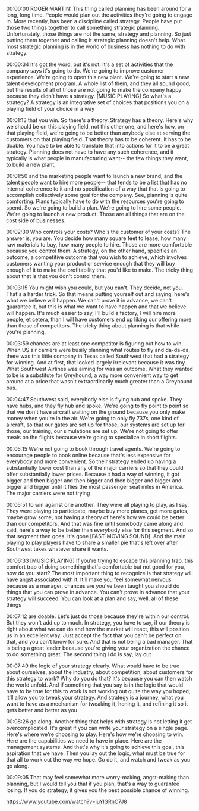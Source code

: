00:00:00	ROGER MARTIN: This thing called planning has been around for a long, long time. People would plan out the activities they're going to engage in. More recently, has been a discipline called strategy. People have put those two things together to call something strategic planning. Unfortunately, those things are not the same, strategy and planning. So just putting them together and calling it strategic planning doesn't help. What most strategic planning is in the world of business has nothing to do with strategy.

00:00:34	It's got the word, but it's not. It's a set of activities that the company says it's going to do. We're going to improve customer experience. We're going to open this new plant. We're going to start a new talent development program. A whole list of them, and they all sound good, but the results of all of those are not going to make the company happy because they didn't have a strategy. [MUSIC PLAYING] So what's a strategy? A strategy is an integrative set of choices that positions you on a playing field of your choice in a way

00:01:13	that you win. So there's a theory. Strategy has a theory. Here's why we should be on this playing field, not this other one, and here's how, on that playing field, we're going to be better than anybody else at serving the customers on that playing field. That theory has to be coherent. It has to be doable. You have to be able to translate that into actions for it to be a great strategy. Planning does not have to have any such coherence, and it typically is what people in manufacturing want-- the few things they want, to build a new plant,

00:01:50	and the marketing people want to launch a new brand, and the talent people want to hire more people-- that tends to be a list that has no internal coherence to it and no specification of a way that that is going to accomplish collectively some goal for the company. See, planning is quite comforting. Plans typically have to do with the resources you're going to spend. So we're going to build a plan. We're going to hire some people. We're going to launch a new product. Those are all things that are on the cost side of businesses.

00:02:30	Who controls your costs? Who's the customer of your costs? The answer is, you are. You decide how many square feet to lease, how many raw materials to buy, how many people to hire. Those are more comfortable because you control them. A strategy, on the other hand, specifies an outcome, a competitive outcome that you wish to achieve, which involves customers wanting your product or service enough that they will buy enough of it to make the profitability that you'd like to make. The tricky thing about that is that you don't control them.

00:03:15	You might wish you could, but you can't. They decide, not you. That's a harder trick. So that means putting yourself out and saying, here's what we believe will happen. We can't prove it in advance, we can't guarantee it, but this is what we want to have happen and that we believe will happen. It's much easier to say, I'll build a factory, I will hire more people, et cetera, than I will have customers end up liking our offering more than those of competitors. The tricky thing about planning is that while you're planning,

00:03:59	chances are at least one competitor is figuring out how to win. When US air carriers were busily planning what routes to fly and da-da-da, there was this little company in Texas called Southwest that had a strategy for winning. And at first, that looked largely irrelevant because it was tiny. What Southwest Airlines was aiming for was an outcome. What they wanted to be is a substitute for Greyhound, a way more convenient way to get around at a price that wasn't extraordinarily much greater than a Greyhound bus.

00:04:47	Southwest said, everybody else is flying hub and spoke. They have hubs, and they fly hub and spoke. We're going to fly point to point so that we don't have aircraft waiting on the ground because you only make money when you're in the air. We're going to only fly 737s, one kind of aircraft, so that our gates are set up for those, our systems are set up for those, our training, our simulations are set up. We're not going to offer meals on the flights because we're going to specialize in short flights.

00:05:15	We're not going to book through travel agents. We're going to encourage people to book online because that's less expensive for everybody and more convenient. So their strategy ended up having a substantially lower cost than any of the major carriers so that they could offer substantially lower prices. Because it had a way of winning, it got bigger and then bigger and then bigger and then bigger and bigger and bigger and bigger until it flies the most passenger seat miles in America. The major carriers were not trying

00:05:51	to win against one another. They were all playing to play, as I say. They were playing to participate, maybe buy more planes, get more gates, maybe grow some, not having a theory of here's how we could be better than our competitors. And that was fine until somebody came along and said, here's a way to be better than everybody else for this segment. And so that segment then goes. It's gone [FAST-MOVING SOUND]. And the main playing to play players have to share a smaller pie that's left over after Southwest takes whatever share it wants.

00:06:33	[MUSIC PLAYING] If you're trying to escape this planning trap, this comfort trap of doing something that's comfortable but not good for you, how do you start? The most important thing to recognize is that strategy will have angst associated with it. It'll make you feel somewhat nervous because as a manager, chances are you've been taught you should do things that you can prove in advance. You can't prove in advance that your strategy will succeed. You can look at a plan and say, well, all of these things

00:07:12	are doable. Let's just do those because they're within our control. But they won't add up to much. In strategy, you have to say, if our theory is right about what we can do and how the market will react, this will position us in an excellent way. Just accept the fact that you can't be perfect on that, and you can't know for sure. And that is not being a bad manager. That is being a great leader because you're giving your organization the chance to do something great. The second thing I do is say, lay out

00:07:49	the logic of your strategy clearly. What would have to be true about ourselves, about the industry, about competition, about customers for this strategy to work? Why do you do that? It's because you can then watch the world unfold. And if something that you say is in the logic that would have to be true for this to work is not working out quite the way you hoped, it'll allow you to tweak your strategy. And strategy is a journey, what you want to have as a mechanism for tweaking it, honing it, and refining it so it gets better and better as you

00:08:26	go along. Another thing that helps with strategy is not letting it get overcomplicated. It's great if you can write your strategy on a single page. Here's where we're choosing to play. Here's how we're choosing to win. Here are the capabilities we need to have in place. Here are the management systems. And that's why it's going to achieve this goal, this aspiration that we have. Then you lay out the logic, what must be true for that all to work out the way we hope. Go do it, and watch and tweak as you go along.

00:09:05	That may feel somewhat more worry-making, angst-making than planning, but I would tell you that if you plan, that's a way to guarantee losing. If you do strategy, it gives you the best possible chance of winning.

https://www.youtube.com/watch?v=iuYlGRnC7J8